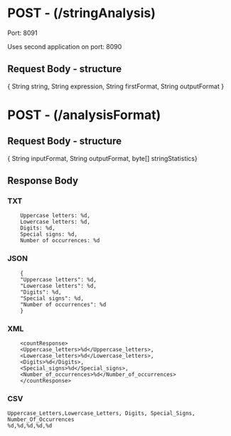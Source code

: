 # POST - (/stringAnalysis)
Port: 8091

Uses second application on port: 8090

## Request Body - structure
{ String string, String expression, String firstFormat, String outputFormat }

# POST - (/analysisFormat)
## Request Body - structure
{ String inputFormat, String outputFormat, byte[] stringStatistics}

## Response Body
### TXT
```
    Uppercase letters: %d,
    Lowercase letters: %d,
    Digits: %d,
    Special signs: %d,
    Number of occurrences: %d
```
### JSON
```
    {
    "Uppercase letters": %d,
    "Lowercase letters": %d,
    "Digits": %d,
    "Special signs": %d,
    "Number of occurrences": %d
    }
```
### XML
```
    <countResponse>
    <Uppercase_letters>%d</Uppercase_letters>,
    <Lowercase_letters>%d</Lowercase_letters>,
    <Digits>%d</Digits>,
    <Special_signs>%d</Special_signs>,
    <Number_of_occurrences>%d</Number_of_occurrences>
    </countResponse>
```
### CSV
```
Uppercase_Letters,Lowercase_Letters, Digits, Special_Signs, Number_Of_Occurrences
%d,%d,%d,%d,%d
```